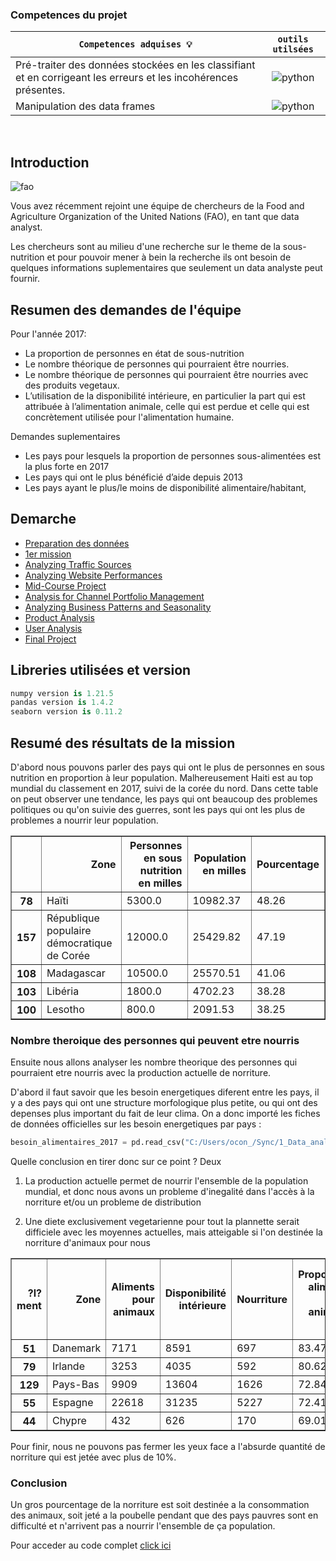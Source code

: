 
### **Competences du projet**


| <div align="center">` Competences adquises 💡 ` | ` outils utilsées `
| :--- | :---: |
| Pré-traiter des données stockées en les classifiant et en corrigeant les erreurs et les incohérences présentes. |![python](https://img.icons8.com/color/28/null/python--v1.png) |
| Manipulation des data frames |![python](https://img.icons8.com/color/28/null/python--v1.png) | 

<br>

## Introduction

![fao](https://github.com/ocon-ene/openclassrooms-Data-Analyst/blob/main/images/FAO.PNG)

Vous avez récemment rejoint une équipe de chercheurs de la Food and Agriculture Organization of the United Nations (FAO), en tant que data analyst.

Les chercheurs sont au milieu d'une recherche sur le theme de la sous-nutrition et pour pouvoir mener à bein la recherche ils ont besoin de quelques informations suplementaires que seulement un data analyste peut fournir.

## Resumen des demandes de l'équipe 

Pour l'année 2017:
- La proportion de personnes en état de sous-nutrition
- Le nombre théorique de personnes qui pourraient être nourries.
- Le nombre théorique de personnes qui pourraient être nourries avec des produits vegetaux.
- L’utilisation de la disponibilité intérieure, en particulier la part qui est attribuée à l’alimentation animale, celle qui est perdue et celle qui est concrètement utilisée pour l'alimentation humaine. 

Demandes suplementaires
- Les pays pour lesquels la proportion de personnes sous-alimentées est la plus forte en 2017
- Les pays qui ont le plus bénéficié d’aide depuis 2013
- Les pays ayant le plus/le moins de disponibilité alimentaire/habitant,

## Demarche

- [Preparation des données](#preparation-des-données)
- [1er mission](#1er-mission)
- [Analyzing Traffic Sources](#analyzing-traffic-sources)
- [Analyzing Website Performances](#analyzing-website-performances)
- [Mid-Course Project](#mid-course-project)
- [Analysis for Channel Portfolio Management](#analysis-for-channel-portfolio-management)
- [Analyzing Business Patterns and Seasonality](#analyzing-business-patterns-and-seasonality)
- [Product Analysis](#product-analysis)
- [User Analysis](#user-analysis)
- [Final Project](#final-project)

## Libreries utilisées et version

```python
numpy version is 1.21.5
pandas version is 1.4.2
seaborn version is 0.11.2
```
## Resumé des résultats de la mission

D'abord nous pouvons parler des pays qui ont le plus de personnes en sous nutrition en proportion à leur population.
Malhereusement Haiti est au top mundial du classement en 2017, suivi de la corée du nord. 
Dans cette table on peut observer une tendance, les pays qui ont beaucoup des problemes politiques ou qu'on suivie des guerres, sont les pays qui ont les plus de problemes a nourrir leur population.

<div>
<table border="1" class="dataframe">
  <thead>
    <tr style="text-align: right;">
      <th></th>
      <th>Zone</th>
      <th>Personnes en sous nutrition en milles</th>
      <th>Population en milles</th>
      <th>Pourcentage</th>
    </tr>
  </thead>
  <tbody>
    <tr>
      <th>78</th>
      <td>Haïti</td>
      <td>5300.0</td>
      <td>10982.37</td>
      <td>48.26</td>
    </tr>
    <tr>
      <th>157</th>
      <td>République populaire démocratique de Corée</td>
      <td>12000.0</td>
      <td>25429.82</td>
      <td>47.19</td>
    </tr>
    <tr>
      <th>108</th>
      <td>Madagascar</td>
      <td>10500.0</td>
      <td>25570.51</td>
      <td>41.06</td>
    </tr>
    <tr>
      <th>103</th>
      <td>Libéria</td>
      <td>1800.0</td>
      <td>4702.23</td>
      <td>38.28</td>
    </tr>
    <tr>
      <th>100</th>
      <td>Lesotho</td>
      <td>800.0</td>
      <td>2091.53</td>
      <td>38.25</td>
    </tr>
  </tbody>
</table>
</div>

### Nombre theroique des personnes qui peuvent etre nourris

Ensuite nous allons analyser les nombre theorique des personnes qui pourraient etre nourris avec la production actuelle de norriture.

D'abord il faut savoir que les besoin energetiques diferent entre les pays, il y a des pays qui ont une structure morfologique plus petite, ou qui ont des depenses plus important du fait de leur clima. On a donc importé les fiches de données officielles sur les besoin energetiques par pays : 

```python
besoin_alimentaires_2017 = pd.read_csv("C:/Users/ocon_/Sync/1_Data_analyst/P4_ocon_jorge/Données/besoin_energetiques_2017.csv")
```
Quelle conclusion en tirer donc sur ce point ? Deux
1. La production actuelle permet de nourrir l'ensemble de la population mundial, et donc nous avons un probleme d'inegalité dans l'accès à la norriture et/ou un probleme de distribution
2. Une diete exclusivement vegetarienne pour tout la plannette serait difficiele avec les moyennes actuelles, mais atteigable si l'on destinée la norriture d'animaux pour nous

	<div>
<table border="1" class="dataframe">
  <thead>
    <tr style="text-align: right;">
      <th>?l?ment</th>
      <th>Zone</th>
      <th>Aliments pour animaux</th>
      <th>Disponibilité intérieure</th>
      <th>Nourriture</th>
      <th>Proportion aliments pour animaux %</th>
      <th>Proportion aliments pour norriture humaine %</th>
    </tr>
  </thead>
  <tbody>
    <tr>
      <th>51</th>
      <td>Danemark</td>
      <td>7171</td>
      <td>8591</td>
      <td>697</td>
      <td>83.47</td>
      <td>8.11</td>
    </tr>
    <tr>
      <th>79</th>
      <td>Irlande</td>
      <td>3253</td>
      <td>4035</td>
      <td>592</td>
      <td>80.62</td>
      <td>14.67</td>
    </tr>
    <tr>
      <th>129</th>
      <td>Pays-Bas</td>
      <td>9909</td>
      <td>13604</td>
      <td>1626</td>
      <td>72.84</td>
      <td>11.95</td>
    </tr>
    <tr>
      <th>55</th>
      <td>Espagne</td>
      <td>22618</td>
      <td>31235</td>
      <td>5227</td>
      <td>72.41</td>
      <td>16.73</td>
    </tr>
    <tr>
      <th>44</th>
      <td>Chypre</td>
      <td>432</td>
      <td>626</td>
      <td>170</td>
      <td>69.01</td>
      <td>27.16</td>
    </tr>
  </tbody>
</table>
</div>
	
Pour finir, nous ne pouvons pas fermer les yeux face a l'absurde quantité de norriture qui est jetée avec plus de 10%.

### Conclusion

Un gros pourcentage de la norriture est soit destinée a la consommation des animaux, soit jeté a la poubelle pendant que des pays pauvres sont en difficulté et n'arrivent pas a nourrir l'ensemble de ça population.

Pour acceder au code complet [click ici](https://github.com/ocon-ene/openclassrooms-Data-Analyst/blob/main/PM1-%C3%A9tude%20de%20sant%C3%A9%20publique/Ocon_Jorge_1_P4_042022.ipynb) 
